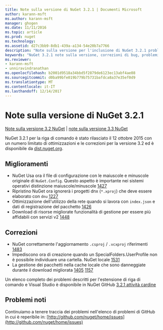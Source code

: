 ```yaml
---
title: Note sulla versione di NuGet 3.2.1 | Documenti Microsoft
author: karann-msft
ms.author: karann-msft
manager: ghogen
ms.date: 11/11/2016
ms.topic: article
ms.prod: nuget
ms.technology: 
ms.assetid: d27c3bb9-8db1-439a-a134-54e20b7a7766
description: "Note sulla versione per l'inclusione di NuGet 3.2.1 problemi noti, correzioni di bug, le funzionalità aggiunte e dcr."
keywords: "NuGet 3.2.1 note sulla versione, correzioni di bug, problemi noti, aggiunta di funzionalità, eseguire"
ms.reviewer:
- karann-msft
- unniravindranathan
ms.openlocfilehash: b2001d9518a34bbd5f2879de6123ec13abf4ae08
ms.sourcegitcommit: d0ba99bfe019b779b75731bafdca8a37e35ef0d9
ms.translationtype: MT
ms.contentlocale: it-IT
ms.lasthandoff: 12/14/2017
---
```

# <a name="nuget-321-release-notes"></a>Note sulla versione di NuGet 3.2.1

[Note sulla versione 3.2 NuGet](../release-notes/nuget-3.2.md) | [note sulla versione 3.3 NuGet](../release-notes/nuget-3.3.md)

NuGet 3.2.1 per la riga di comando è stato rilasciato il 12 ottobre 2015 con un numero limitato di ottimizzazioni e le correzioni per la versione 3.2 ed è disponibile da [dist.nuget.org](http://dist.nuget.org/index.html).

## <a name="improvements"></a>Miglioramenti

* NuGet Usa ora il file di configurazione con le maiuscole e minuscole originale di `NuGet.Config`.  Questo aspetto è importante nei sistemi operativi distinzione maiuscole/minuscole [1427](https://github.com/NuGet/Home/issues/1427)
* Ripristino NuGet ora ignorerà i progetti dnx (`*.xproj`) che deve essere elaborato con `dnu` [1227](https://github.com/NuGet/Home/issues/1227)
* Ottimizzazione dell'utilizzo della rete quando si lavora con `index.json` e dati di registrazione del pacchetto [1426](https://github.com/NuGet/Home/issues/1426)
* Download di risorse migliorate funzionalità di gestione per essere più affidabili con servizi v2 [1448](https://github.com/NuGet/Home/issues/1448)

## <a name="fixes"></a>Correzioni

* NuGet correttamente l'aggiornamento `.csproj` / `.vcxproj` riferimenti [1483](https://github.com/NuGet/Home/issues/1483)
* Impediscono ora di creazione quando un SpecialFolders.UserProfile non è possibile individuare una cartella. NuGet locale [1531](https://github.com/NuGet/Home/issues/1531)
* La gestione dei pacchetti nella cache locale che sono danneggiate durante il download migliorata [1405](https://github.com/NuGet/Home/issues/1405) [1157](https://github.com/NuGet/Home/issues/1157)

Un elenco completo dei problemi descritti per l'estensione di riga di comando e Visual Studio è disponibile in NuGet GitHub [3.2.1 attività cardine](https://github.com/NuGet/Home/issues?q=milestone%3A3.2.1+is%3Aclosed)

## <a name="known-issues"></a>Problemi noti

Continuiamo a tenere traccia dei problemi nell'elenco di problemi di GitHub in cui è reperibile in: [http://github.com/nuget/home/issues](http://github.com/nuget/home/issues)